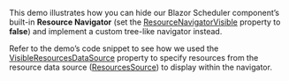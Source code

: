 This demo illustrates how you can hide our Blazor Scheduler component’s built-in **Resource Navigator** (set the [ResourceNavigatorVisible](https://docs.devexpress.com/Blazor/DevExpress.Blazor.DxScheduler.ResourceNavigatorVisible) property to **false**) and implement a custom tree-like navigator instead.

Refer to the demo’s code snippet to see how we used the [VisibleResourcesDataSource](https://docs.devexpress.com/Blazor/DevExpress.Blazor.DxScheduler.VisibleResourcesDataSource) property to specify resources from the resource data source ([ResourcesSource](https://docs.devexpress.com/Blazor/DevExpress.Blazor.DxSchedulerDataStorage.ResourcesSource)) to display within the navigator.
